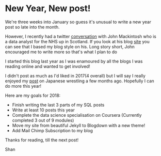 # New Year, New post!

We're three weeks into January so guess it's unusual to write a new year post so late into the month. 

However, I recently had a twitter [conversation](https://twitter.com/5hanIslam/status/954145743970988032) with John Mackintosh who is a data analyst for the NHS up in Scotland. If you look at his blog [site](https://www.johnmackintosh.com/) you can see that I based my blog style on his. Long story short, John encouraged me to write more so that's what I plan to do

I started this blog last year as I was enamoured by all the blogs I was reading online and wanted to get involved! 

I didn't post as much as I'd liked in 2017(4 overall) but I will say I really enjoyed my [post](http://shan-data-science.co.uk/2017-10-23-G1_Climax/) on Japanese wrestling a few months ago. Hopefully I can do more this year!

Here are my goals for 2018:

- Finish writing the last 3 parts of my SQL posts
- Write at least 10 posts this year
- Complete the data science specialisation on Coursera (Currently completed 3 out of 9 modules)
- Move my site from beautiful Jekyll to Blogdown with a new theme!
- Add Mail Chimp Subscription to my blog

Thanks for reading, till the next post!

Shan
